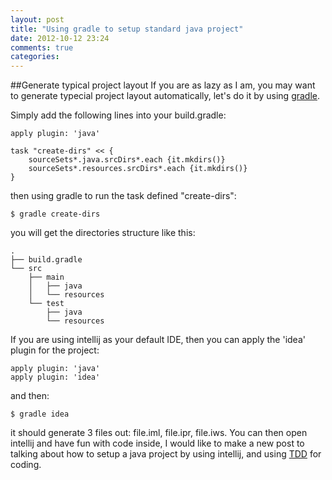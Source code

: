 ```yaml
---
layout: post
title: "Using gradle to setup standard java project"
date: 2012-10-12 23:24
comments: true
categories: 
---
```

##Generate typical project layout
If you are as lazy as I am, you may want to generate typecial project layout automatically, let's do it by using [gradle](http://www.gradle.org/).

Simply add the following lines into your build.gradle:

    apply plugin: 'java'

    task "create-dirs" << {
        sourceSets*.java.srcDirs*.each {it.mkdirs()}
        sourceSets*.resources.srcDirs*.each {it.mkdirs()}
    }

then using gradle to run the task defined "create-dirs":

    $ gradle create-dirs

you will get the directories structure like this:

    .
    ├── build.gradle
    └── src
        ├── main
        │   ├── java
        │   └── resources
        └── test
            ├── java
            └── resources
If you are using intellij as your default IDE, then you can apply the 'idea' plugin for the project:

    apply plugin: 'java'
    apply plugin: 'idea'

and then:

    $ gradle idea

it should generate 3 files out: file.iml, file.ipr, file.iws. You can then open intellij and have fun with code inside, I would like to make a new post to talking about how to setup a java project by using intellij, and using [TDD](http://en.wikipedia.org/wiki/Test-driven_development) for coding.
